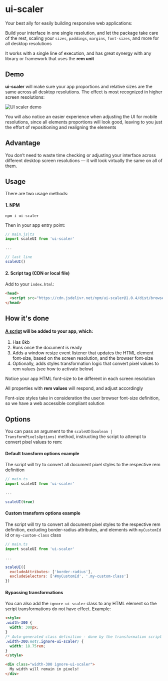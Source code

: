 # ui-scaler

Your best ally for easily building responsive web applications:

Build your interface in one single resolution, and let the package take care of the rest, scaling your `sizes`, `paddings`, `margins`, `font-sizes`, and more for all desktop resolutions

It works with a single line of execution, and has great synergy with any library or framework that uses the **rem unit**

## Demo
**ui-scaler** will make sure your app proportions and relative sizes are the same across all desktop resolutions. The effect is most recognized in higher screen resolutions:

![UI scaler demo](https://lnx-tech.atl1.cdn.digitaloceanspaces.com/open-source/ui-scaler/ui-scaler-demo.gif)

You will also notice an easier experience when adjusting the UI for mobile resolutions, since all elements proportions will look good, leaving to you just the effort of repositioning and realigning the elements

## Advantage

You don’t need to waste time checking or adjusting your interface across different desktop screen resolutions — it will look virtually the same on all of them.

## Usage

There are two usage methods:

#### 1. NPM

```
npm i ui-scaler
```

Then in your app entry point:

```JavaScript
// main.js|ts
import scaleUI from 'ui-scaler'

...

// last line
scaleUI()
```

#### 2. Script tag (CDN or local file)

Add to your `index.html`:

```HTML
<head>
  <script src="https://cdn.jsdelivr.net/npm/ui-scaler@1.0.4/dist/browser-bundle.min.js"></script>
</head>
```

## How it's done

#### [A script](https://github.com/arthursb2016/ui-scaler/blob/master/src/script.ts) will be added to your app, which:

1. Has 8kb
2. Runs once the document is ready
3. Adds a window resize event listener that updates the HTML element font-size, based on the screen resolution, and the browser font-size
4. Optionally, adds styles transformation logic that convert pixel values to rem values (see how to activate below) 

Notice your app HTML font-size to be different in each screen resolution

All properties with **rem values** will respond, and adjust accordingly 

Font-size styles take in consideration the user browser font-size definition, so we have a web accessible compliant solution

## Options

You can pass an argument to the `scaleUI(boolean | TransformPixelsOptions)` method, instructing the script to attempt to convert pixel values to rem:

#### Default transform options example

The script will try to convert all document pixel styles to the respective rem definition

```JavaScript
// main.ts
import scaleUI from 'ui-scaler'

...

scaleUI(true)
```

#### Custom transform options example

The script will try to convert all document pixel styles to the respective rem definition, excluding border-radius attributes, and elements with `myCustomId` id or `my-custom-class` class

```JavaScript
// main.ts
import scaleUI from 'ui-scaler'

...

scaleUI({
  excludeAttributes: ['border-radius'],
  excludeSelectors: ['#myCustomId', '.my-custom-class']
})
```

#### Bypassing transformations

You can also add the `ignore-ui-scaler` class to any HTML element so the script transformations do not have effect. Example:

```HTML
<style>
.width-300 {
  width: 300px;
}
/* Auto-generated class definition - done by the transformation script */
.width-300:not(.ignore-ui-scaler) {
  width: 18.75rem;
}
</style>

<div class="width-300 ignore-ui-scaler">
  My width will remain in pixels!
</div>
```
